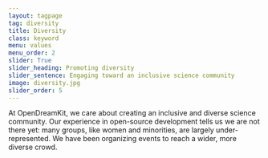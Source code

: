 ```yaml
---
layout: tagpage
tag: diversity
title: Diversity
class: keyword
menu: values
menu_order: 2
slider: True
slider_heading: Promoting diversity
slider_sentence: Engaging toward an inclusive science community
image: diversity.jpg
slider_order: 5
---
```


At OpenDreamKit, we care about creating an inclusive and diverse science community. Our experience in open-source development tells us we are not there yet: many groups, like women and minorities, are largely under-represented. We have been organizing events to reach a wider, more diverse crowd.

